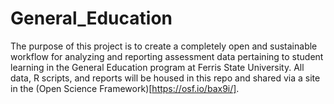 # General_Education

The purpose of this project is to create a completely open and sustainable workflow for analyzing and reporting assessment data pertaining to student learning in the General Education program at Ferris State University. All data, R scripts, and reports will be housed in this repo and shared via a site in the (Open Science Framework)[https://osf.io/bax9i/].
